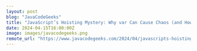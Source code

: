 ```yaml
---
layout: post
blog: "JavaCodeGeeks"
title: "JavaScript’s Hoisting Mystery: Why var Can Cause Chaos (and How to Fix It)"
date: 2024-04-15T16:00:00Z
image: images/javacodegeeks.png
remote_url: "https://www.javacodegeeks.com/2024/04/javascripts-hoisting-mystery-why-var-can-cause-chaos-and-how-to-fix-it.html"
---
```

